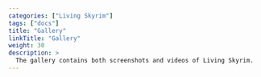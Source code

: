 ```yaml
---
categories: ["Living Skyrim"]
tags: ["docs"] 
title: "Gallery"
linkTitle: "Gallery"
weight: 30
description: >
  The gallery contains both screenshots and videos of Living Skyrim.
---
```


